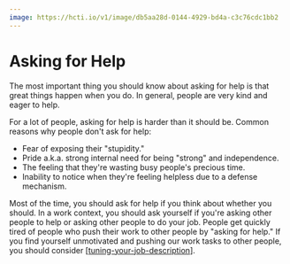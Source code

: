 ```yaml
---
image: https://hcti.io/v1/image/db5aa28d-0144-4929-bd4a-c3c76cdc1bb2
---
```


# Asking for Help

The most important thing you should know about asking for help is that great things happen when you do. In general, people are very kind and eager to help.

For a lot of people, asking for help is harder than it should be. Common reasons why people don't ask for help:

- Fear of exposing their "stupidity."
- Pride a.k.a. strong internal need for being "strong" and independence.
- The feeling that they're wasting busy people's precious time.
- Inability to notice when they're feeling helpless due to a defense mechanism.

Most of the time, you should ask for help if you think about whether you should. In a work context, you should ask yourself if you're asking other people to help or asking other people to do your job. People get quickly tired of people who push their work to other people by "asking for help." If you find yourself unmotivated and pushing our work tasks to other people, you should consider [[tuning-your-job-description]].

[//begin]: # "Autogenerated link references for markdown compatibility"
[tuning-your-job-description]: tuning-your-job-description "Tuning Your Job Description"
[//end]: # "Autogenerated link references"
